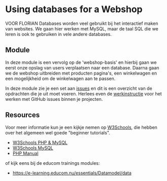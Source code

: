# Using databases for a Webshop

VOOR FLORIAN
Databases worden veel gebruikt bij het interactief maken van websites. We gaan hier werken met MySQL, maar de taal SQL die we leren is ook te gebruiken in vele andere databases.

## Module
In deze module is een vervolg op de 'webshop-basis' en hierbij gaan we eerst onze opslag van users verplaatsen naar een database. Daarna gaan we de webshop uitbreiden met producten pagina's, een winkelwagen en een mogelijkheid om de winkelwagen aan te passen. 

In deze module zie je een set aan [issues](../../issues) en dit is een overzicht van de opdrachten die je uit moet voeren. Herlees even de [werkinstructie](https://e-learning.educom.nu/algemeen/ProjectStructure/repository) voor het werken met GitHub issues binnen je projecten.

## Resources
Voor meer informatie kun je een kijkje nemen op [W3Schools](https://www.w3schools.com/), die hebben over het algemeen wel goede "beginner tutorials". 
* [W3Schools PHP & MySQL](https://www.w3schools.com/php7/php_mysql_intro.asp)
* [W3Schools MySQL](https://www.w3schools.com/mysql/)
* [PHP Manual](http://www.php.net/manual/en/)

of kijk eens bij de educom trainings modules: 
* https://e-learning.educom.nu/essentials/Datamodel/data
